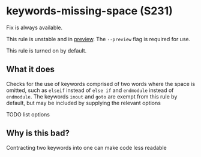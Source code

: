 # keywords-missing-space (S231)
Fix is always available.

This rule is unstable and in [preview](../preview.md). The `--preview` flag is required for use.

This rule is turned on by default.

## What it does
Checks for the use of keywords comprised of two words where the space is
omitted, such as `elseif` instead of `else if` and `endmodule` instead of
`endmodule`. The keywords `inout` and `goto` are exempt from this rule by
default, but may be included by supplying the relevant options

TODO list options

## Why is this bad?
Contracting two keywords into one can make code less readable
